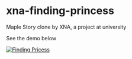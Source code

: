 # xna-finding-princess
Maple Story clone by XNA, a project at university

See the demo below

[![Finding Pricess](https://img.youtube.com/vi/z0uWETwywL8/0.jpg)](https://www.youtube.com/watch?v=z0uWETwywL8)
